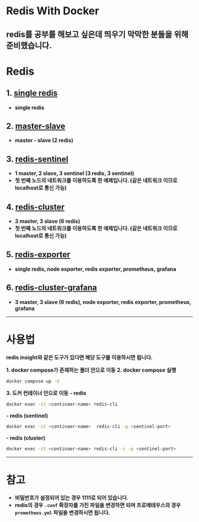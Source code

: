 # Redis With Docker

**redis를 공부를 해보고 싶은데 띄우기 막막한 분들을 위해 준비했습니다.**
---

# Redis

## 1. [single redis](https://github.com/GreenTea9227/redis-practice/tree/main/redis)

- **single redis**

## 2. [master-slave](https://github.com/GreenTea9227/redis-practice/tree/main/master-slave)

- **master - slave (2 redis)**

## 3. [redis-sentinel](https://github.com/GreenTea9227/redis-practice/tree/main/redis-sentinel)

- **1 master, 2 slave, 3 sentinel (3 redis, 3 sentinel)**
- **첫 번째 노드의 네트워크를 이용하도록 한 예제입니다. (같은 네트워크 이므로 localhost로 통신 가능)**

## 4. [redis-cluster](https://github.com/GreenTea9227/redis-practice/tree/main/redis-cluster)

- **3 master, 3 slave (6 redis)**
- **첫 번째 노드의 네트워크를 이용하도록 한 예제입니다. (같은 네트워크 이므로 localhost로 통신 가능)**

## 5. [redis-exporter](https://github.com/GreenTea9227/redis-practice/tree/main/redis-exporter)

- **single redis, node exporter, redis exporter, prometheus, grafana**

## 6. [redis-cluster-grafana](https://github.com/GreenTea9227/redis-practice/tree/main/redis-cluster-grafana)

- **3 master, 3 slave (6 redis), node exporter, redis exporter, prometheus, grafana**

---

# 사용법

**redis insight와 같은 도구가 있다면 해당 도구를 이용하시면 됩니다.**

**1. docker compose가 존재하는 폴더 안으로 이동**
**2. docker compose 실행**
```bash
docker compose up -d
```

**3. 도커 컨테이너 안으로 이동**
**- redis**
     
```bash
docker exec -it <continaer-name> redis-cli
```

**- redis (sentinel)**
```bash
docker exec -it <continaer-name>  redis-cli -p <sentinel-port>
```

**- redis (cluster)**
```bash
docker exec -it <continaer-name> redis-cli -c -p <sentinel-port>
```

---

# 참고
- **비밀번호가 설정되어 있는 경우 1111로 되어 있습니다.**
- **redis의 경우 `.conf` 확장자를 가진 파일을 변경하면 되며 프로메테우스의 경우 `prometheus.yml` 파일을 변경하시면 됩니다.**



